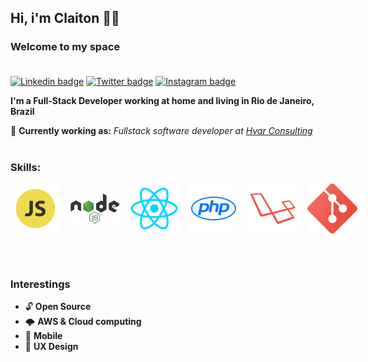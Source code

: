 ## Hi, i'm Claiton 👨🏿
### **Welcome to my space** <br><br>
[![Linkedin badge](https://img.shields.io/static/v1?label=&nbsp;&message=Linkedin&color=282A36&style=flat&logo=linkedin&logoColor=fff)](https://www.linkedin.com/in/claiton-barreto-9b5b16145/)
[![Twitter badge](https://img.shields.io/static/v1?label=&nbsp;&&message=Twitter&color=282A36&style=flat&logo=twitter&logoColor=fff)](https://twitter.com/_claitonbarreto)
[![Instagram badge](https://img.shields.io/static/v1?label=&nbsp;&&message=Instagram&color=282A36&style=flat&logo=instagram&logoColor=fff)](https://www.instagram.com/_claitonbarreto/)



**I'm a Full-Stack Developer working at home and living in Rio de Janeiro, Brazil**

🏢 **Currently working as:** *Fullstack software developer at [Hvar Consulting](https://hvarconsulting.com.br/)*
<br><br>
### **Skills:**
<div style="display: flex; justify-content: flex-start; align-items: center; width: 100vw">
    <img src="./javascript.png" width="80" style="margin-right: 15px"/>
    <img src="./node.png" width="80" style="margin-right: 15px"/>
    <img src="./react.png" width="80" style="margin-right: 15px"/>
    <img src="./php.png" width="80" style="margin-right: 15px"/>
    <img src="./laravel.png" width="80" style="margin-right: 15px"/>
    <img src="./git.png" width="80" style="margin-right: 15px"/>
</div>

<br><br>

### **Interestings**
- 🔓 **Open Source**
- 🌩 **AWS & Cloud computing**
- 📱 **Mobile**
- 📐 **UX Design**

